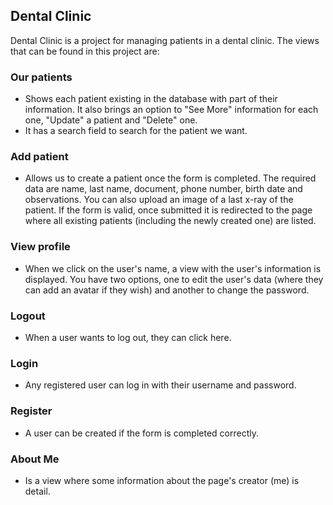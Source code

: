 ## Dental Clinic
Dental Clinic is a project for managing patients in a dental clinic.
The views that can be found in this project are:
### Our patients
- Shows each patient existing in the database with part of their information. It also brings an option to "See More" information for each one, "Update" a patient and "Delete" one.
- It has a search field to search for the patient we want.
### Add patient
- Allows us to create a patient once the form is completed. The required data are name, last name, document, phone number, birth date and observations. You can also upload an image of a last x-ray of the patient. If the form is valid, once submitted it is redirected to the page where all existing patients (including the newly created one) are listed.
### View profile
- When we click on the user's name, a view with the user's information is displayed. You have two options, one to edit the user's data (where they can add an avatar if they wish) and another to change the password.
### Logout
- When a user wants to log out, they can click here.
### Login
- Any registered user can log in with their username and password.
### Register
- A user can be created if the form is completed correctly.
### About Me
- Is a view where some information about the page's creator (me) is detail.